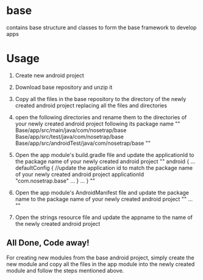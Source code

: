 # base
contains base structure and classes to form the base framework to develop apps

# Usage
1. Create new android project
2. Download base repository and unzip it
3. Copy all the files in the base repository to the directory of the newly created android project replacing all the files and directories
4. open the following directories and rename them to the directories of your newly created android project following its package name
""
Base/app/src/main/java/com/nosetrap/base
Base/app/src/test/java/com/nosetrap/base
Base/app/src/androidTest/java/com/nosetrap/base
""
4. Open the app module's build.gradle file and update the applicationId to the package name of your newly created android project
"" 
android {
    ...
    defaultConfig {
    //update the application id to match the package name of your newly created android project
        applicationId "com.nosetrap.base"
       ...
      }
      ...
 }
""

5. Open the app module's AndroidManifest file and update the package name to the package name of your newly created android project
""
<manifest xmlns:android="http://schemas.android.com/apk/res/android"
    package="com.nosetrap.base">
    ...
 ""
 6. Open the strings resource file and update the appname to the name of the newly created android project
 
 ## All Done, Code away!
 
 
 For creating new modules from the base android project, simply create the new module and copy all the files in the app module into the newly created module and follow the steps mentioned above.
